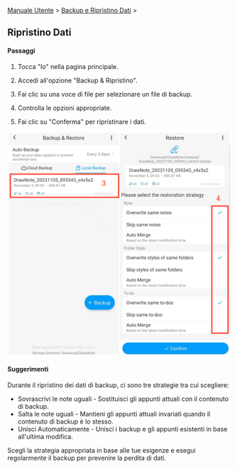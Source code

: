 [Manuale Utente](/dragonnest/drawnote/manual/it) > [Backup e Ripristino Dati](/dragonnest/drawnote/manual/it/data_backup_and_recovery) >

Ripristino Dati
---
#### Passaggi

1. Tocca "Io" nella pagina principale.

2. Accedi all'opzione "Backup & Ripristino".

3. Fai clic su una voce di file per selezionare un file di backup.

4. Controlla le opzioni appropriate.

5. Fai clic su "Conferma" per ripristinare i dati.

![Ripristino Dati](imgs/data_recovery1.png)

#### Suggerimenti
Durante il ripristino dei dati di backup, ci sono tre strategie tra cui scegliere:

- Sovrascrivi le note uguali - Sostituisci gli appunti attuali con il contenuto di backup.
- Salta le note uguali - Mantieni gli appunti attuali invariati quando il contenuto di backup è lo stesso.
- Unisci Automaticamente - Unisci i backup e gli appunti esistenti in base all'ultima modifica.

Scegli la strategia appropriata in base alle tue esigenze e esegui regolarmente il backup per prevenire la perdita di dati.